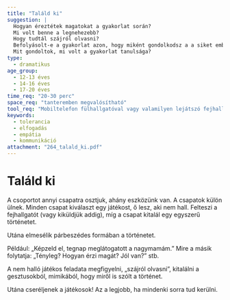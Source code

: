 ```yaml
---
title: "Találd ki"
suggestion: | 
  Hogyan éreztétek magatokat a gyakorlat során?
  Mi volt benne a legnehezebb?
  Hogy tudtál szájról olvasni? 
  Befolyásolt-e a gyakorlat azon, hogy miként gondolkodsz a a siket emberekről?
  Mit gondoltok, mi volt a gyakorlat tanulsága?
type:
  - dramatikus
age_group:
  - 12-13 éves
  - 14-16 éves
  - 17-20 éves
time_req: "20-30 perc"
space_req: "tanteremben megvalósítható"
tool_req: "Mobiltelefon fülhallgatóval vagy valamilyen lejátszó fejhallgatóval"
keywords: 
  - tolerancia
  - elfogadás
  - empátia
  - kommunikáció
attachment: "264_talald_ki.pdf"
---
```


# Találd ki

A csoportot annyi csapatra osztjuk, ahány eszközünk van. A csapatok külön ülnek. Minden csapat kiválaszt egy játékost, ő lesz, aki nem hall. Felteszi a fejhallgatót (vagy kiküldjük addig), míg a csapat kitalál egy egyszerű történetet.

Utána elmesélik párbeszédes formában a történetet.

Például: „Képzeld el, tegnap meglátogatott a nagymamám.” Mire a másik folytatja: „Tényleg? Hogyan érzi magát? Jól van?” stb.

A nem halló játékos feladata megfigyelni, „szájról olvasni”, kitalálni a gesztusokból, mimikából, hogy miről is szólt a történet.

Utána cseréljenek a játékosok! Az a legjobb, ha mindenki sorra tud kerülni.
  
  
